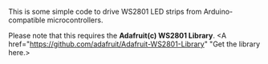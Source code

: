 This is some simple code to drive WS2801 LED strips from 
Arduino-compatible microcontrollers.

Please note that this requires the <b>Adafruit(c) WS2801 Library</b>.
<A href="https://github.com/adafruit/Adafruit-WS2801-Library" "Get the library here.>
